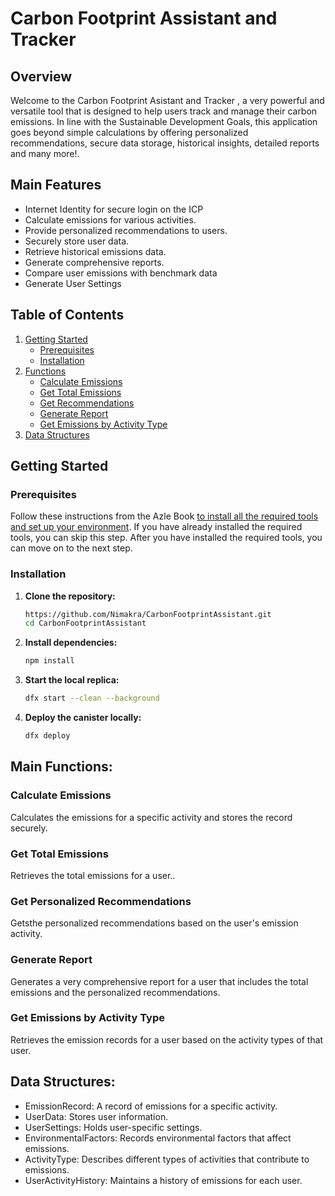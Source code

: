 # Carbon Footprint Assistant and Tracker

## Overview

Welcome to the Carbon Footprint Asistant and Tracker , a very powerful and versatile tool that is designed to help users track and manage their carbon emissions. In line with the Sustainable Development Goals, this application goes beyond simple calculations by offering personalized recommendations, secure data storage, historical insights, detailed reports and many more!.

## Main Features
- Internet Identity for secure login on the ICP
- Calculate emissions for various activities.
- Provide personalized recommendations to users.
- Securely store user data.
- Retrieve historical emissions data.
- Generate comprehensive reports.
- Compare user emissions with benchmark data
- Generate User Settings

  

## Table of Contents

1. [Getting Started](#getting-started)
   - [Prerequisites](#prerequisites)
   - [Installation](#installation)
2. [Functions](#functions)
   - [Calculate Emissions](#calculate-emissions)
   - [Get Total Emissions](#get-total-emissions)
   - [Get Recommendations](#get-recommendations)
   - [Generate Report](#generate-report)
   - [Get Emissions by Activity Type](#get-emissions-by-activity-type)
3. [Data Structures](#data-structures)


## Getting Started

### Prerequisites

Follow these instructions from the Azle Book [to install all the required tools and set up your environment](https://demergent-labs.github.io/azle/installation.html). If you have already installed the required tools, you can skip this step.
After you have installed the required tools, you can move on to the next step.

### Installation

1. **Clone the repository:**
   ```bash
   https://github.com/Nimakra/CarbonFootprintAssistant.git
   cd CarbonFootprintAssistant

2. **Install dependencies:**
   ```bash
   npm install

3. **Start the local replica:**
   ```bash
   dfx start --clean --background

4. **Deploy the canister locally:**
   ```bash
   dfx deploy
   
## Main Functions:
### Calculate Emissions
Calculates the emissions for a specific activity and stores the record securely.
### Get Total Emissions
Retrieves the total emissions for a user..
### Get Personalized Recommendations
Getsthe personalized recommendations based on the user's emission activity.
### Generate Report
Generates a very comprehensive report for a user that includes the total emissions and the personalized recommendations.
### Get Emissions by Activity Type
Retrieves the emission records for a user based on the activity types of that user.

## Data Structures:

- EmissionRecord: A record of emissions for a specific activity.
- UserData: Stores user information.
- UserSettings: Holds user-specific settings.
- EnvironmentalFactors: Records environmental factors that affect emissions.
- ActivityType: Describes different types of activities that contribute to emissions.
- UserActivityHistory: Maintains a history of emissions for each user.
